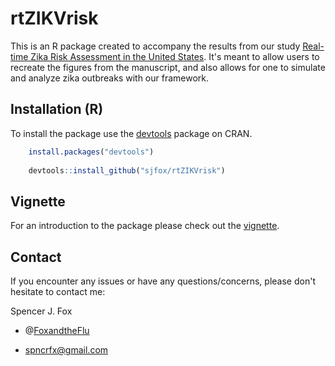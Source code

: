# rtZIKVrisk

This is an R package created to accompany the results from our study [Real-time Zika Risk Assessment in the United States](http://biorxiv.org/content/early/2016/06/07/056648). It's meant to allow users to recreate the figures from the manuscript, and also allows for one to simulate and analyze zika outbreaks with our framework.

## Installation (R)
To install the package use the [devtools](https://cran.r-project.org/web/packages/devtools/index.html) package on CRAN.
```r
    install.packages("devtools")
    
    devtools::install_github("sjfox/rtZIKVrisk")
```
## Vignette
For an introduction to the package please check out the [vignette](http://htmlpreview.github.io/?https://github.com/sjfox/rtZIKVrisk/blob/master/inst/doc/introduction.html).

## Contact
If you encounter any issues or have any questions/concerns, please don't hesitate to contact me:

Spencer J. Fox 

- \@[FoxandtheFlu](http://twitter.com/FoxandtheFlu) 

- spncrfx@gmail.com 

